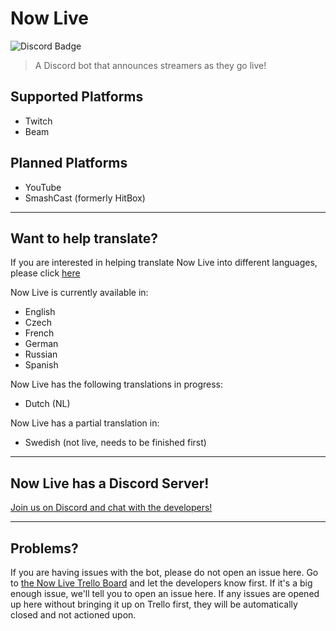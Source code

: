# Now Live
![Discord Badge](https://discordapp.com/api/guilds/250045505659207699/widget.png?style=shield)

> A Discord bot that announces streamers as they go live!

## Supported Platforms
* Twitch
* Beam

## Planned Platforms
* YouTube
* SmashCast (formerly HitBox)

---
## Want to help translate?
If you are interested in helping translate Now Live into different languages, please click [here](https://docs.google.com/forms/d/e/1FAIpQLSfVrJpQI9bWLm9Mptz5tG1WfEqG4naWilEl9l5HdAiPyIzMfA/viewform)

Now Live is currently available in:
* English
* Czech
* French
* German
* Russian
* Spanish

Now Live has the following translations in progress:
* Dutch (NL)

Now Live has a partial translation in:
* Swedish (not live, needs to be finished first)

---
## Now Live has a Discord Server!

[Join us on Discord and chat with the developers!](https://discord.gg/gKbbrFK)

---
## Problems?
If you are having issues with the bot, please do not open an issue here.  Go to [the Now Live Trello Board](https://trello.com/invite/b/kcWshbIU/a94c145e598be9f8dd734197ba07288e/now-live-bot) and let the developers know first.  If it's a big enough issue, we'll tell you to open an issue here.  If any issues are opened up here without bringing it up on Trello first, they will be automatically closed and not actioned upon.
